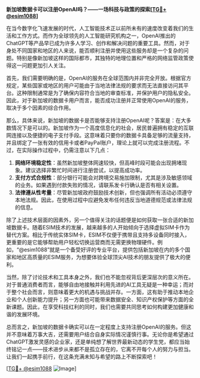 **新加坡数据卡可以注册OpenAI吗？——一场科技与政策的探索[[TG💪+ @esim1088](https://t.me/s/esim1088)]**

在当今数字化飞速发展的时代，人工智能技术正以前所未有的速度改变着我们的生活和工作方式。而作为全球领先的人工智能研究机构之一，OpenAI推出的ChatGPT等产品早已成为许多人学习、创作和解决问题的重要工具。然而，对于身处不同国家和地区的人来说，能否顺利注册并使用这些服务却是一个复杂的问题。特别是像新加坡这样的国际都市，其独特的地理位置和严格的网络监管政策使得这一问题更加引人关注。

首先，我们需要明确的是，OpenAI的服务在全球范围内并非完全开放。根据官方规定，某些国家或地区的用户可能由于当地法律法规的要求而无法直接访问其平台。这种限制通常是为了确保内容符合当地的审查标准，并保护用户的隐私安全。因此，对于新加坡的数据卡用户而言，能否成功注册并正常使用OpenAI的服务，取决于多个因素的综合作用。

那么，具体来说，新加坡的数据卡是否能够支持注册OpenAI呢？答案是：在大多数情况下是可以的。新加坡作为一个高度信息化的社会，居民普遍拥有稳定的互联网连接以及便捷的电子支付手段。这意味着只要你的数据卡具备足够的流量支持，并且绑定了一张有效的信用卡或者PayPal账户，理论上就可以完成注册流程。不过，在实际操作过程中，仍需注意以下几点：

1. **网络环境稳定性**：虽然新加坡整体网速较快，但高峰时段可能会出现拥堵现象。建议选择非繁忙时间进行注册尝试，以提高成功率。
2. **支付方式合规性**：部分银行可能会对跨境交易施加限制，尤其是涉及敏感领域的业务。如果遇到付款失败的情况，请联系发卡行确认是否有相关设置。
3. **法律遵从性考量**：尽管新加坡政府鼓励技术创新，但也强调所有活动必须遵守本地法规。因此，在使用过程中应避免发布任何违反当地道德规范或法律法规的信息。

除了上述技术层面的因素外，另一个值得关注的话题便是如何获取一张合适的新加坡数据卡。随着ESIM技术的发展，越来越多的人开始倾向于选择虚拟SIM卡作为替代方案。相比于传统实体SIM卡，ESIM不仅便于携带且支持多设备同时接入，更重要的是它能够帮助用户轻松切换运营商而无需更换物理硬件。例如，“@esim1088”就是一个备受好评的专业平台，提供包括新加坡在内的多个国家和地区高质量的ESIM服务，为想要体验全球顶尖AI技术的朋友提供了极大的便利。

当然，除了讨论技术和工具本身之外，我们也不能忽视背后更深层次的意义所在。对于普通消费者而言，能够自由地接触并利用先进的AI工具无疑是一种幸运；而对于整个社会而言，则意味着更大的机遇与挑战并存。一方面，这有助于推动本地企业和个人创新能力提升；另一方面也可能带来数据安全、知识产权保护等方面的全新课题。因此，在享受科技红利的同时，我们也需要共同思考如何构建更加健康和谐的发展环境。

总而言之，新加坡的数据卡确实可以在一定程度上支持注册OpenAI的服务。但这并不意味着万事大吉，还需要用户结合自身实际情况谨慎行事。无论你是希望通过ChatGPT激发灵感的企业家，还是单纯想了解世界最新动态的学生党，都应当始终铭记一点——技术进步从来都不是孤立存在的，它离不开每个人的努力与担当。让我们一起携手前行，在这条充满未知与希望的路上不断探索吧！

[[TG💪+ @esim1088](https://t.me/s/esim1088) ![Image](https://i.postimg.cc/4NQfJmqS/Snipaste-2025-05-13-00-14-12.png)]